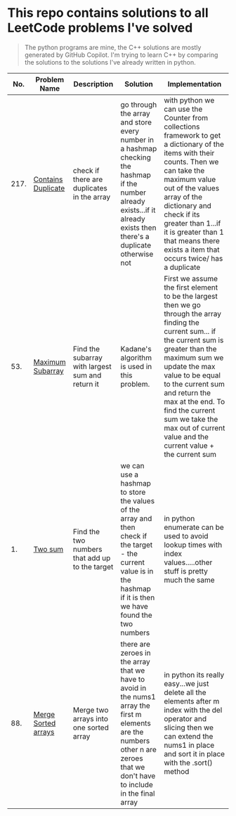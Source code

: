 # This repo contains solutions to all LeetCode problems I've solved

> The python programs are mine, the C++ solutions are mostly generated by GitHub Copilot. I'm trying to learn C++ by comparing the solutions to the solutions I've already written in python.

| No.  | Problem Name                                                          | Description                                      | Solution                                                                                                                                                                        | Implementation                                                                                                                                                                                                                                                                                                                                             |
| ---- | --------------------------------------------------------------------- | ------------------------------------------------ | ------------------------------------------------------------------------------------------------------------------------------------------------------------------------------- | ---------------------------------------------------------------------------------------------------------------------------------------------------------------------------------------------------------------------------------------------------------------------------------------------------------------------------------------------------------- |
| 217. | [Contains Duplicate](leetcode/containsDuplicate/containsDuplicate.py) | check if there are duplicates in the array       | go through the array and store every number in a hashmap checking the hashmap if the number already exists...if it already exists then there's a duplicate otherwise not        | with python we can use the Counter from collections framework to get a dictionary of the items with their counts. Then we can take the maximum value out of the values array of the dictionary and check if its greater than 1...if it is greater than 1 that means there exists a item that occurs twice/ has a duplicate                                 |
| 53.  | [Maximum Subarray](leetcode/maxSubarray/maxSubarray.py)               | Find the subarray with largest sum and return it | Kadane's algorithm is used in this problem.                                                                                                                                     | First we assume the first element to be the largest then we go through the array finding the current sum... if the current sum is greater than the maximum sum we update the max value to be equal to the current sum and return the max at the end. To find the current sum we take the max out of current value and the current value  + the current sum |
| 1.   | [Two sum](leetcode/twoSum/twoSum.py)                                  | Find the two numbers that add up to the target   | we can use a hashmap to store the values of the array and then check if the target - the current value is in the hashmap if it is then we have found the two numbers            | in python enumerate can be used to avoid lookup times with index values.....other stuff is pretty much the same                                                                                                                                                                                                                                            |
| 88.  | [Merge Sorted arrays](leetcode/mergeSortedArray/mergeSortedArray.py)  | Merge two arrays into one sorted array           | there are zeroes in the array that we have to avoid in the nums1 array the first m elements are the numbers other n are zeroes that we don't have to include in the final array | in python its really easy...we just delete all the elements after m index with the del operator and slicing then we can extend the nums1 in place and sort it in place with the .sort() method                                                                                                                                                             |
